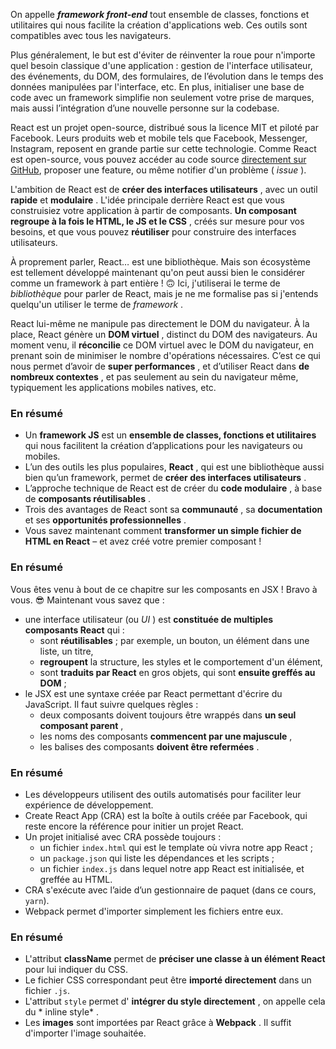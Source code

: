 On appelle ***framework front-end*** tout ensemble de classes, fonctions et utilitaires qui nous facilite la création d'applications web. Ces outils sont compatibles avec tous les navigateurs.

Plus généralement, le but est d'éviter de réinventer la roue pour n'importe quel besoin classique d'une application : gestion de l'interface utilisateur, des événements, du DOM, des formulaires, de l’évolution dans le temps des données manipulées par l'interface, etc. En plus, initialiser une base de code avec un framework simplifie non seulement votre prise de marques, mais aussi l’intégration d’une nouvelle personne sur la codebase.

React est un projet open-source, distribué sous la licence MIT et piloté par Facebook. Leurs produits web et mobile tels que Facebook, Messenger, Instagram, reposent en grande partie sur cette technologie. Comme React est open-source, vous pouvez accéder au code source [directement sur GitHub](https://github.com/facebook/react), proposer une feature, ou même notifier d'un problème ( *issue* ).

L'ambition de React est de  **créer des interfaces utilisateurs** , avec un outil **rapide** et  **modulaire** . L'idée principale derrière React est que vous construisiez votre application à partir de composants.  **Un composant regroupe à la fois le HTML, le JS et le CSS** , créés sur mesure pour vos besoins, et que vous pouvez **réutiliser** pour construire des interfaces utilisateurs.

À proprement parler, React… est une bibliothèque. Mais son écosystème est tellement développé maintenant qu'on peut aussi bien le considérer comme un framework à part entière ! 🙃 Ici, j'utiliserai le terme de *bibliothèque* pour parler de React, mais je ne me formalise pas si j'entends quelqu'un utiliser le terme de  *framework* .

React lui-même ne manipule pas directement le DOM du navigateur. À la place, React génère un  **DOM virtuel** , distinct du DOM des navigateurs. Au moment venu, il **réconcilie** ce DOM virtuel avec le DOM du navigateur, en prenant soin de minimiser le nombre d'opérations nécessaires. C’est ce qui nous permet d’avoir de  **super performances** , et d’utiliser React dans  **de nombreux contextes** , et pas seulement au sein du navigateur même, typiquement les applications mobiles natives, etc.

### En résumé

* Un **framework JS** est un **ensemble de classes, fonctions et utilitaires** qui nous facilitent la création d’applications pour les navigateurs ou mobiles.
* L’un des outils les plus populaires,  **React** , qui est une bibliothèque aussi bien qu’un framework, permet de  **créer des interfaces utilisateurs** .
* L’approche technique de React est de créer du  **code modulaire** , à base de  **composants réutilisables** .
* Trois des avantages de React sont sa  **communauté** , sa **documentation** et ses  **opportunités professionnelles** .
* Vous savez maintenant comment **transformer un simple fichier de HTML en React** – et avez créé votre premier composant !

### En résumé

Vous êtes venu à bout de ce chapitre sur les composants en JSX ! Bravo à vous. 😎 Maintenant vous savez que :

* une interface utilisateur (ou  *UI* ) est **constituée de multiples composants React** qui :
  * sont **réutilisables** ; par exemple, un bouton, un élément dans une liste, un titre,
  * **regroupent** la structure, les styles et le comportement d'un élément,
  * sont **traduits par React** en gros objets, qui sont **ensuite greffés au DOM** ;
* le JSX est une syntaxe créée par React permettant d'écrire du JavaScript. Il faut suivre quelques règles :
  * deux composants doivent toujours être wrappés dans  **un seul composant parent** ,
  * les noms des composants  **commencent par une majuscule** ,
  * les balises des composants  **doivent être refermées** .

### En résumé

* Les développeurs utilisent des outils automatisés pour faciliter leur expérience de développement.
* Create React App (CRA) est la boîte à outils créée par Facebook, qui reste encore la référence pour initier un projet React.
* Un projet initialisé avec CRA possède toujours :
  * un fichier `index.html`   qui est le template où vivra notre app React ;
  * un `package.json`   qui liste les dépendances et les scripts ;
  * un fichier `index.js`   dans lequel notre app React est initialisée, et greffée au HTML.
* CRA s'exécute avec l’aide d’un gestionnaire de paquet (dans ce cours, `yarn`).
* Webpack permet d'importer simplement les fichiers entre eux.

### En résumé

* L'attribut **className** permet de **préciser une classe à un élément React** pour lui indiquer du CSS.
* Le fichier CSS correspondant peut être **importé directement** dans un fichier  `.js`.
* L'attribut  `style`   permet d' **intégrer du style directement** , on appelle cela du * inline style* .
* Les **images** sont importées par React grâce à  **Webpack** . Il suffit d'importer l'image souhaitée.
